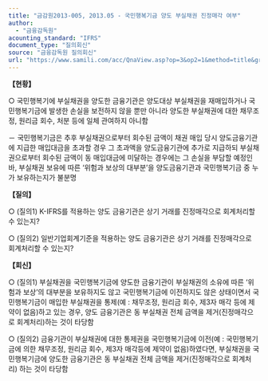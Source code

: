 ```yaml
---
title: "금감원2013-005, 2013.05 - 국민행복기금 양도 부실채권 진정매각 여부"
author:
  - "금융감독원"
acounting_standard: "IFRS"
document_type: "질의회신"
source: "금융감독원 질의회신"
url: "https://www.samili.com/acc/QnaView.asp?op=3&op2=1&method=title&group=2122-15;1&orgcode=1&searchword=&page=8&code=%EA%B8%88%EA%B0%90%EC%9B%902013%2D005%3A20130531"
---
```

**【현황】**

○ 국민행복기에 부실채권을 양도한 금융기관은 양도대상 부실채권을 재매입하거나 국민행복기금에 발생한 손실을 보전하지 않을 뿐만 아니라 양도한 부실채권에 대한 채무조정, 원리금 회수, 처분 등에 일체 관여하지 아니함

－ 국민행복기금은 추후 부실채권으로부터 회수된 금액이 채권 매입 당시 양도금융기관에 지급한 매입대금을 초과할 경우 그 초과액을 양도금융기관에 추가로 지급하되 부실채권으로부터 회수된 금액이 동 매입대금에 미달하는 경우에는 그 손실을 부담할 예정인 바, 부실채권 보유에 따른 ‘위험과 보상의 대부분’을 양도금융기관과 국민행복기금 중 누가 보유하는지가 불분명

  
**【질의】**

○ (질의1) K-IFRS를 적용하는 양도 금융기관은 상기 거래를 진정매각으로 회계처리할 수 있는지?

  

○ (질의2) 일반기업회계기준을 적용하는 양도 금융기관은 상기 거래를 진정매각으로 회계처리할 수 있는지?

  
  

**【회신】**

○ (질의1) 부실채권을 국민행복기금에 양도한 금융기관이 부실채권의 소유에 따른 ‘위험과 보상’의 대부분을 보유하지도 않고 국민행복기금에 이전하지도 않은 상태이면서 국민행복기금이 매입한 부실채권을 통제(예 : 채무조정, 원리금 회수, 제3자 매각 등에 제약이 없음)하고 있는 경우, 양도 금융기관은 동 부실채권 전체 금액을 제거(진정매각으로 회계처리)하는 것이 타당함

  

○ (질의2) 금융기관이 부실채권에 대한 통제권을 국민행복기금에 이전(예 : 국민행복기금에 의한 채무조정, 원리금 회수, 제3자 매각등에 제약이 없음)하였다면, 부실채권을 국민행복기금에 양도한 금융기관은 동 부실채권 전체 금액을 제거(진정매각으로 회계처리) 하는 것이 타당함
